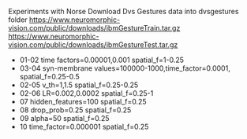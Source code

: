 Experiments with Norse
Download Dvs Gestures data into dvsgestures folder
https://www.neuromorphic-vision.com/public/downloads/ibmGestureTrain.tar.gz
https://www.neuromorphic-vision.com/public/downloads/ibmGestureTest.tar.gz

* 01-02 time factors=0.00001,0.001 spatial_f=1-0.25
* 03-04 syn-membrane values=100000-1000,time_factor=0.0001, spatial_f=0.25-0.5
* 02-05 v_th=1,1.5 spatial_f=0.25-0.25
* 02-06 LR=0.002,0.0002 spatial_f=0.25-1
* 07 hidden_features=100 spatial_f=0.25
* 08 drop_prob=0.25 spatial_f=0.25
* 09 alpha=50 spatial_f=0.25
* 10 time_factor=0.000001 spatial_f=0.25
